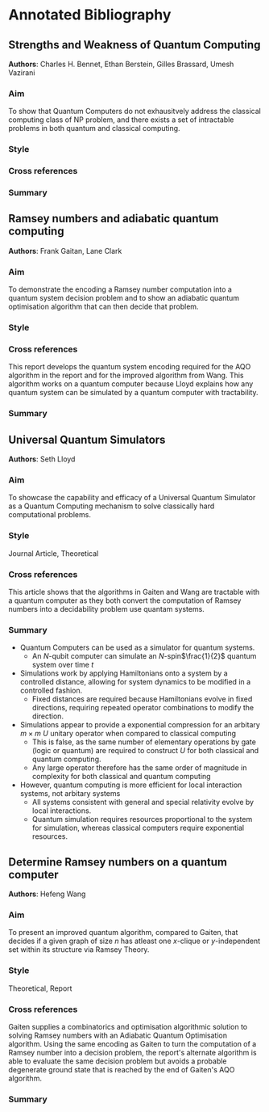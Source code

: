 # Annotated Bibliography

## Strengths and Weakness of Quantum Computing

__Authors__: Charles H. Bennet, Ethan Berstein, Gilles Brassard, Umesh Vazirani

### Aim

To show that Quantum Computers do not exhausitvely address the classical computing class of NP problem, and there exists a set of intractable problems in both quantum and classical computing.

### Style

### Cross references

### Summary

## Ramsey numbers and adiabatic quantum computing

__Authors__: Frank Gaitan, Lane Clark

### Aim

To demonstrate the encoding a Ramsey number computation into a quantum system decision problem and to show an adiabatic quantum optimisation algorithm that can then decide that problem.

### Style

### Cross references

This report develops the quantum system encoding required for the AQO algorithm in the report and for the improved algorithm from Wang. This algorithm works on a quantum computer because Lloyd explains how any quantum system can be simulated by a quantum computer with tractability.

### Summary

## Universal Quantum Simulators

__Authors__: Seth Lloyd

### Aim

To showcase the capability and efficacy of a Universal Quantum Simulator as a Quantum Computing mechanism to solve classically hard computational problems.

### Style

Journal Article, Theoretical

### Cross references

This article shows that the algorithms in Gaiten and Wang are tractable with a quantum computer as they both convert the computation of Ramsey numbers into a decidability problem use quantam systems.

### Summary

* Quantum Computers can be used as a simulator for quantum systems.
    * An $N$-qubit computer can simulate an $N$-spin$\frac{1}{2}$ quantum system over time $t$
* Simulations work by applying Hamiltonians onto a system by a controlled distance, allowing for system dynamics to be modified in a controlled fashion.
    * Fixed distances are required because Hamiltonians evolve in fixed directions, requiring repeated operator combinations to modify the direction.
* Simulations appear to provide a exponential compression for an arbitary $m\times m$ $U$ unitary operator when compared to classical computing
  * This is false, as the same number of elementary operations by gate (logic or quantum) are required to construct $U$ for both classical and quantum computing.
  * Any large operator therefore has the same order of magnitude in complexity for both classical and quantum computing
* However, quantum computing is more efficient for local interaction systems, not arbitary systems
  * All systems consistent with general and special relativity evolve by local interactions.
  * Quantum simulation requires resources proportional to the system for simulation, whereas classical computers require exponential resources.

## Determine Ramsey numbers on a quantum computer

__Authors__: Hefeng Wang

### Aim

To present an improved quantum algorithm, compared to Gaiten, that decides if a given graph of size $n$ has atleast one $x$-clique or $y$-independent set within its structure via Ramsey Theory.

### Style

Theoretical, Report

### Cross references

Gaiten supplies a combinatorics and optimisation algorithmic solution to solving Ramsey numbers with an Adiabatic Quantum Optimisation algorithm. Using the same encoding as Gaiten to turn the computation of a Ramsey number into a decision problem, the report's alternate algorithm is able to evaluate the
same decision problem but avoids a probable degenerate ground state that is reached by the end of Gaiten's AQO algorithm.

### Summary
